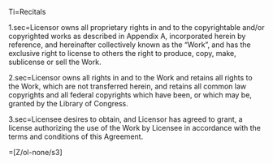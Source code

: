 Ti=Recitals

1.sec=Licensor owns all proprietary rights in and to the copyrightable and/or copyrighted works as described in Appendix A, incorporated herein by reference, and hereinafter collectively known as the “Work”, and has the exclusive right to license to others the right to produce, copy, make, sublicense or sell the Work.

2.sec=Licensor owns all rights in and to the Work and retains all rights to the Work, which are not transferred herein, and retains all common law copyrights and all federal copyrights which have been, or which may be, granted by the Library of Congress.

3.sec=Licensee desires to obtain, and Licensor has agreed to grant, a license authorizing the use of the Work by Licensee in accordance with the terms and conditions of this Agreement.

=[Z/ol-none/s3]